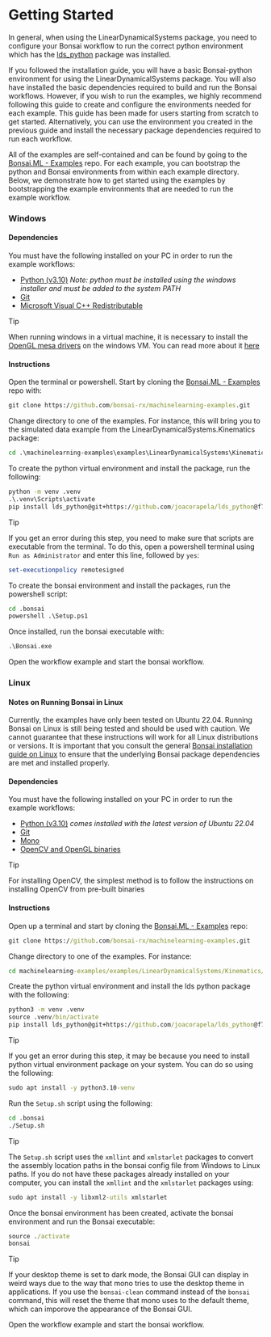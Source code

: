 # Getting Started

In general, when using the LinearDynamicalSystems package, you need to configure your Bonsai workflow to run the correct python environment which has the [lds_python](https://github.com/joacorapela/lds_python) package was installed.

If you followed the installation guide, you will have a basic Bonsai-python environment for using the LinearDynamicalSystems package. You will also have installed the basic dependencies required to build and run the Bonsai workflows. However, if you wish to run the examples, we highly recommend following this guide to create and configure the environments needed for each example. This guide has been made for users starting from scratch to get started. Alternatively, you can use the environment you created in the previous guide and install the necessary package dependencies required to run each workflow.

All of the examples are self-contained and can be found by going to the [Bonsai.ML - Examples](https://github.com/bonsai-rx/machinelearning-examples) repo. For each example, you can bootstrap the python and Bonsai environments from within each example directory. Below, we demonstrate how to get started using the examples by bootstrapping the example environments that are needed to run the example workflow.

### Windows

#### Dependencies

You must have the following installed on your PC in order to run the example workflows:

- [Python (v3.10)](https://www.python.org/downloads/) *Note: python must be installed using the windows installer and must be added to the system PATH*
- [Git](https://git-scm.com/downloads)
- [Microsoft Visual C++ Redistributable](https://aka.ms/vs/16/release/vc_redist.x64.exe)

> [!TIP]
> When running windows in a virtual machine, it is necessary to install the [OpenGL mesa drivers](https://github.com/pal1000/mesa-dist-win/releases/) on the windows VM. You can read more about it [here](https://github.com/pal1000/mesa-dist-win)

#### Instructions

Open the terminal or powershell. Start by cloning the [Bonsai.ML - Examples](https://github.com/bonsai-rx/machinelearning-examples) repo with:

```cmd
git clone https://github.com/bonsai-rx/machinelearning-examples.git
```

Change directory to one of the examples. For instance, this will bring you to the simulated data example from the LinearDynamicalSystems.Kinematics package:

```cmd
cd .\machinelearning-examples\examples\LinearDynamicalSystems\Kinematics\SimulatedData
```

To create the python virtual environment and install the package, run the following:

```cmd
python -m venv .venv 
.\.venv\Scripts\activate
pip install lds_python@git+https://github.com/joacorapela/lds_python@f761c201f3df883503ecb67acef35ba846e3524c
```

> [!TIP]
> If you get an error during this step, you need to make sure that scripts are executable from the terminal. To do this, open a powershell terminal using `Run as Administrator` and enter this line, followed by `yes`:

```powershell
set-executionpolicy remotesigned
```

To create the bonsai environment and install the packages, run the powershell script:

```cmd
cd .bonsai
powershell .\Setup.ps1
```

Once installed, run the bonsai executable with:

```cmd
.\Bonsai.exe
```

Open the workflow example and start the bonsai workflow.

### Linux

#### Notes on Running Bonsai in Linux

Currently, the examples have only been tested on Ubuntu 22.04. Running Bonsai on Linux is still being tested and should be used with caution. We cannot guarantee that these instructions will work for all Linux distributions or versions. It is important that you consult the general [Bonsai installation guide on Linux](https://github.com/orgs/bonsai-rx/discussions/1101) to ensure that the underlying Bonsai package dependencies are met and installed properly.

#### Dependencies

You must have the following installed on your PC in order to run the example workflows:

- [Python (v3.10)](https://www.python.org/downloads/) *comes installed with the latest version of Ubuntu 22.04*
- [Git](https://git-scm.com/downloads)
- [Mono](https://www.mono-project.com/download/stable/#download-lin)
- [OpenCV and OpenGL binaries](https://github.com/orgs/bonsai-rx/discussions/1101) 


> [!TIP]
> For installing OpenCV, the simplest method is to follow the instructions on installing OpenCV from pre-built binaries

#### Instructions

Open up a terminal and start by cloning the [Bonsai.ML - Examples](https://github.com/bonsai-rx/machinelearning-examples) repo:

```cmd
git clone https://github.com/bonsai-rx/machinelearning-examples.git
```

Change directory to one of the examples. For instance:

```cmd
cd machinelearning-examples/examples/LinearDynamicalSystems/Kinematics/SimulatedData
```

Create the python virtual environment and install the lds python package with the following:

```cmd
python3 -m venv .venv 
source .venv/bin/activate
pip install lds_python@git+https://github.com/joacorapela/lds_python@f761c201f3df883503ecb67acef35ba846e3524c
```

> [!TIP]
> If you get an error during this step, it may be because you need to install python virtual environment package on your system. You can do so using the following:

```cmd
sudo apt install -y python3.10-venv
```

Run the `Setup.sh` script using the following:

```cmd
cd .bonsai
./Setup.sh
```

> [!TIP]
> The `Setup.sh` script uses the `xmllint` and `xmlstarlet` packages to convert the assembly location paths in the bonsai config file from Windows to Linux paths. If you do not have these packages already installed on your computer, you can install the `xmllint` and the `xmlstarlet` packages using:

```cmd
sudo apt install -y libxml2-utils xmlstarlet
```

Once the bonsai environment has been created, activate the bonsai environment and run the Bonsai executable:

```cmd
source ./activate
bonsai
```

> [!TIP]
> If your desktop theme is set to dark mode, the Bonsai GUI can display in weird ways due to the way that mono tries to use the desktop theme in applications. If you use the `bonsai-clean` command instead of the `bonsai` command, this will reset the theme that mono uses to the default theme, which can imporove the appearance of the Bonsai GUI.

Open the workflow example and start the bonsai workflow.
